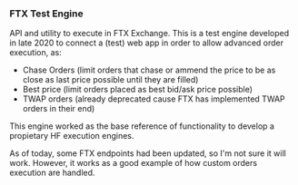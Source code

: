 ### FTX Test Engine

API and utility to execute in FTX Exchange. This is a test engine developed in late 2020 to connect a (test) web app in order to allow advanced order execution, as: 

* Chase Orders (limit orders that chase or ammend the price to be as close as last price possible until they are filled)
* Best price (limit orders placed as best bid/ask price possible)
* TWAP orders (already deprecated cause FTX has implemented TWAP orders in their end)

This engine worked as the base reference of functionality to develop a propietary HF execution engines.

As of today, some FTX endpoints had been updated, so I'm not sure it will work. However, it works as a good example of how custom orders execution are handled.
